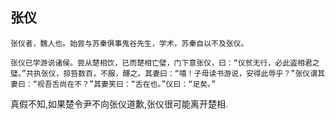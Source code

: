 ## 张仪

```
张仪者，魏人也。始尝与苏秦俱事鬼谷先生，学术，苏秦自以不及张仪。
```

```
张仪已学游说诸侯。尝从楚相饮，已而楚相亡璧，门下意张仪，曰：“仪贫无行，必此盗相君之璧。”共执张仪，掠笞数百，不服，醳之。其妻曰：“嘻！子毋读书游说，安得此辱乎？”张仪谓其妻曰：“视吾舌尚在不？”其妻笑曰：“舌在也。”仪曰：“足矣。”
```
真假不知,如果楚令尹不向张仪道歉,张仪很可能离开楚相.
